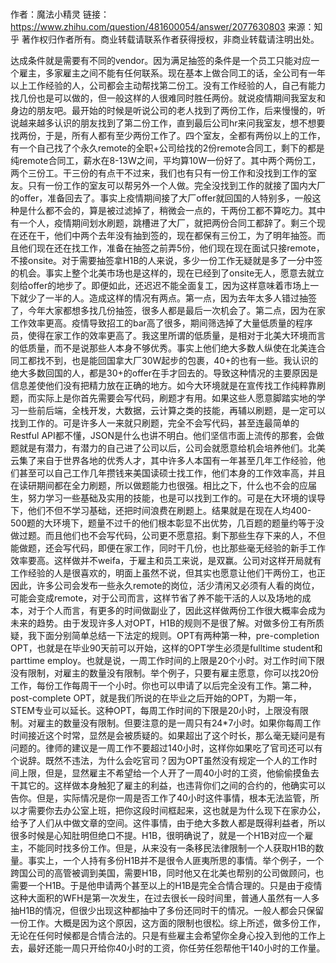 #

作者：魔法小精灵
链接：https://www.zhihu.com/question/481600054/answer/2077630803
来源：知乎
著作权归作者所有。商业转载请联系作者获得授权，非商业转载请注明出处。

达成条件就是需要有不同的vendor。因为满足抽签的条件是一个员工只能对应一个雇主，多家雇主之间不能有任何联系。现在基本上做合同工的话，全公司有一年以上工作经验的人，公司都会主动帮找第二份工。没有工作经验的人，自己有能力找几份也是可以做的，但一般这样的人很难同时胜任两份。就说疫情期间我室友和身边的朋友吧。最开始的时候是听说公司的老人找到了两份工作，后来慢慢的，听说越来越多认识的朋友找到了第二份工作，直到最后公司hr来问我室友，想不想要找两份，于是，所有人都有至少两份工作了。四个室友，全都有两份以上的工作，有一个自己找了个永久remote的全职+公司给找的2份remote合同工，剩下的都是纯remote合同工，薪水在8-13W之间，平均算10W一份好了。其中两个两份工，两个三份工。干三份的有点干不过来，我们也有只有一份工作和没找到工作的室友。只有一份工作的室友可以帮另外一个人做。完全没找到工作的就接了国内大厂的offer，准备回去了。事实上疫情期间接了大厂offer就回国的人特别多，一般这种是什么都不会的，算是被过滤掉了，稍微会一点的，干两份工都不算吃力。其中有一个人，疫情期间划水刷题，跳槽进了大厂，就把两份合同工都辞了。剩三个现在还在干，他们中两个去年没有抽到签的，现在都保有三份工，为了明年抽签。而且他们现在还在找工作，准备在抽签之前弄5份，他们现在现在面试只接remote，不接onsite。对于需要抽签拿H1B的人来说，多少一份工作无疑就是多了一分中签的机会。事实上整个北美市场也是这样的，现在已经到了onsite无人，愿意去就立刻给offer的地步了。即便如此，还迟迟不能全面复工，因为这样意味着市场上一下就少了一半的人。造成这样的情况有两点。第一点，因为去年太多人错过抽签了，今年大家都想多找几份抽签，很多人都是最后一次机会了。第二点，因为在家工作效率更高。疫情导致招工的bar高了很多，期间筛选掉了大量低质量的程序员，使得在家工作的效率更高了。我这里所谓的低质量，是相对于北美大环境而言的低质量，而不是说那些人本身不够优秀。事实上他们绝大多数人纵使在北美连合同工都找不到，也是能回国拿大厂30W起步的包裹，40+的也有一些。我认识的绝大多数回国的人，都是30+的offer在手才回去的。导致这种情况的主要原因是信息差使他们没有把精力放在正确的地方。如今大环境就是在宣传找工作纯粹靠刷题，而实际上是你首先需要会写代码，刷题才有用。如果这些人愿意脚踏实地的学习一些前后端，全栈开发，大数据，云计算之类的技能，再辅以刷题，是一定可以找到工作的。可是许多人一来就只刷题，完全不会写代码，甚至连最简单的Restful API都不懂，JSON是什么也讲不明白。他们坚信市面上流传的那套，会做题就是有潜力，有潜力的自己进了公司以后，公司会就愿意给机会培养他们。北美云集了来自于世界各地的优秀人才，其中许多人本国有一年甚至几年工作经验，他们甚至可以自己工作几年攒钱来美国读硕士找工作，他们本身的工作效率高，并且在读研期间都在全力刷题，所以做题能力也很强。相比之下，什么也不会的应届生，努力学习一些基础及实用的技能，也是可以找到工作的。可是在大环境的误导下，他们不但不学习基础，还把时间浪费在刷题上。结果就是在现在人均400-500题的大环境下，题量不过千的他们根本彰显不出优势，几百题的题量约等于没做过题。而且他们也不会写代码，公司更不愿意招。剩下那些生存下来的人，不但能做题，还会写代码，即便在家工作，同时干几份，也比那些毫无经验的新手工作效率要高。这样做并不weifa，于雇主和员工来说，是双赢。公司对这样开局就有工作经验的人是很喜欢的，明面上虽然不说，但其实也愿意让他们干两份工，也正因此，许多公司会发布一些永久remote的岗位，活少清闲又必须有人看的岗位，可能会变成remote，对于公司而言，这样节省了养不能干活的人以及场地的成本，对于个人而言，有更多的时间做副业了，因此这样做两份工作很大概率会成为未来的趋势。由于发现许多人对OPT，H1B的规则不是很了解。对做多份工有所质疑，我下面分别简单总结一下法定的规则。OPT有两种第一种，pre-completion OPT，也就是在毕业90天前可以开始，这样的OPT学生必须是fulltime student和parttime employ。也就是说，一周工作时间的上限是20个小时。对工作时间下限没有限制，对雇主的数量没有限制。举个例子，只要有雇主愿意，你可以找20份工作，每份工作每周干一个小时。你也可以申请了以后完全没有工作。第二种，post-complete OPT，就是我们所说的在毕业之后开始的OPT，为期一年，STEM专业可以延长。这种OPT，每周工作时间的下限是20小时，上限没有限制。对雇主的数量没有限制。但要注意的是一周只有24*7小时。如果你每周工作时间接近这个时常，显然是会被质疑的。如果超出了这个时长，那么毫无疑问是有问题的。律师的建议是一周工作不要超过140小时，这样你如果吃了官司还可以有个说辞。既然不违法，为什么会吃官司？因为OPT虽然没有规定一个人的工作时间上限，但是，显然雇主不希望给一个人开了一周40小时的工资，他偷偷摸鱼去干其它的。这样做本身触犯了雇主的利益，也违背你们之间的合约的，他确实可以告你。但是，实际情况是你一周是否工作了40小时这件事情，根本无法监管，所以才需要你去办公室上班，把你这段时间框起来，这也就是为什么现下在家办公，给予了人们从中做文章的空间。这件事情，由于绝大多数人都是既得利益者，所以很多时候是心知肚明但绝口不提。H1B，很明确说了，就是一个H1B对应一个雇主，不能同时找多份工作。但是，从来没有一条移民法律限制一个人获取H1B的数量。事实上，一个人持有多份H1B并不是很令人匪夷所思的事情。举个例子，一个跨国公司的高管被调到美国，需要H1B，同时他又在北美也帮别的公司做顾问，也需要一个H1B。于是他申请两个甚至以上的H1B是完全合情合理的。只是由于疫情这种大面积的WFH是第一次发生，在过去很长一段时间里，普通人虽然有一人多抽H1B的情况，但很少出现这种都抽中了多份还同时干的情况。一般人都会只保留一份工作。大概是因为这个原因，这方面的限制也很松。综上所述，做多份工作，无论在任何时候都是合情合法的。只是有些雇主会希望你全身心投入到他的工作上去，最好还能一周只开给你40小时的工资，你任劳任怨帮他干140小时的工作量。

[^1]: https://www.zhihu.com/question/481600054/answer/2077630803
